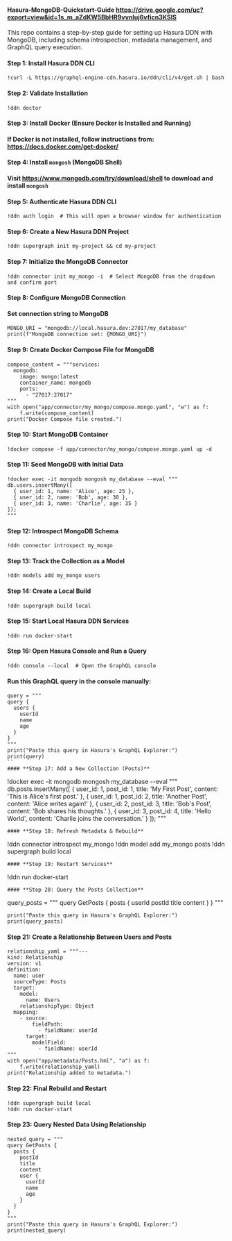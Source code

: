 #### Hasura-MongoDB-Quickstart-Guide  https://drive.google.com/uc?export=view&id=1s_m_aZdKW5BbHR9vvnIuj6vficn3KSlS
This repo contains a step-by-step guide for setting up Hasura DDN with MongoDB, including schema introspection, metadata management, and GraphQL query execution.

#### **Step 1: Install Hasura DDN CLI**
```
!curl -L https://graphql-engine-cdn.hasura.io/ddn/cli/v4/get.sh | bash
```
#### **Step 2: Validate Installation**
```
!ddn doctor
```
#### Step 3: Install Docker (Ensure Docker is Installed and Running)
#### If Docker is not installed, follow instructions from: https://docs.docker.com/get-docker/

#### **Step 4: Install `mongosh` (MongoDB Shell)**
#### Visit https://www.mongodb.com/try/download/shell to download and install `mongosh`

#### **Step 5: Authenticate Hasura DDN CLI**
```
!ddn auth login  # This will open a browser window for authentication
```
#### **Step 6: Create a New Hasura DDN Project**
```
!ddn supergraph init my-project && cd my-project
```
#### **Step 7: Initialize the MongoDB Connector**
```
!ddn connector init my_mongo -i  # Select MongoDB from the dropdown and confirm port
```
#### **Step 8: Configure MongoDB Connection**
#### Set connection string to MongoDB
```
MONGO_URI = "mongodb://local.hasura.dev:27017/my_database"
print(f"MongoDB connection set: {MONGO_URI}")
```
#### **Step 9: Create Docker Compose File for MongoDB**
```
compose_content = """services:
  mongodb:
    image: mongo:latest
    container_name: mongodb
    ports:
      - "27017:27017"
"""
with open("app/connector/my_mongo/compose.mongo.yaml", "w") as f:
    f.write(compose_content)
print("Docker Compose file created.")
```
#### **Step 10: Start MongoDB Container**
```
!docker compose -f app/connector/my_mongo/compose.mongo.yaml up -d
```
#### **Step 11: Seed MongoDB with Initial Data**
```
!docker exec -it mongodb mongosh my_database --eval """
db.users.insertMany([
  { user_id: 1, name: 'Alice', age: 25 },
  { user_id: 2, name: 'Bob', age: 30 },
  { user_id: 3, name: 'Charlie', age: 35 }
]);
"""
```
#### **Step 12: Introspect MongoDB Schema**
```
!ddn connector introspect my_mongo
```
#### **Step 13: Track the Collection as a Model**
```
!ddn models add my_mongo users
```
#### **Step 14: Create a Local Build**
```
!ddn supergraph build local
```
#### **Step 15: Start Local Hasura DDN Services**
```
!ddn run docker-start
```
#### **Step 16: Open Hasura Console and Run a Query**
```
!ddn console --local  # Open the GraphQL console
```
#### Run this GraphQL query in the console manually:
```
query = """
query {
  users {
    userId
    name
    age
  }
}
"""
print("Paste this query in Hasura's GraphQL Explorer:")
print(query)
``
#### **Step 17: Add a New Collection (Posts)**
```
!docker exec -it mongodb mongosh my_database --eval """
db.posts.insertMany([
  { user_id: 1, post_id: 1, title: 'My First Post', content: 'This is Alice\'s first post.' },
  { user_id: 1, post_id: 2, title: 'Another Post', content: 'Alice writes again!' },
  { user_id: 2, post_id: 3, title: 'Bob\'s Post', content: 'Bob shares his thoughts.' },
  { user_id: 3, post_id: 4, title: 'Hello World', content: 'Charlie joins the conversation.' }
]);
"""
```
#### **Step 18: Refresh Metadata & Rebuild**
```
!ddn connector introspect my_mongo
!ddn model add my_mongo posts
!ddn supergraph build local
```
#### **Step 19: Restart Services**
```
!ddn run docker-start
```
#### **Step 20: Query the Posts Collection**
```
query_posts = """
query GetPosts {
  posts {
    userId
    postId
    title
    content
  }
}
"""
```
print("Paste this query in Hasura's GraphQL Explorer:")
print(query_posts)
```
#### **Step 21: Create a Relationship Between Users and Posts**
```
relationship_yaml = """---
kind: Relationship
version: v1
definition:
  name: user
  sourceType: Posts
  target:
    model:
      name: Users
    relationshipType: Object
  mapping:
    - source:
        fieldPath:
          - fieldName: userId
      target:
        modelField:
          - fieldName: userId
"""
with open("app/metadata/Posts.hml", "a") as f:
    f.write(relationship_yaml)
print("Relationship added to metadata.")
```
#### **Step 22: Final Rebuild and Restart**
```
!ddn supergraph build local
!ddn run docker-start
```
#### **Step 23: Query Nested Data Using Relationship**
```
nested_query = """
query GetPosts {
  posts {
    postId
    title
    content
    user {
      userId
      name
      age
    }
  }
}
"""
print("Paste this query in Hasura's GraphQL Explorer:")
print(nested_query)
```
